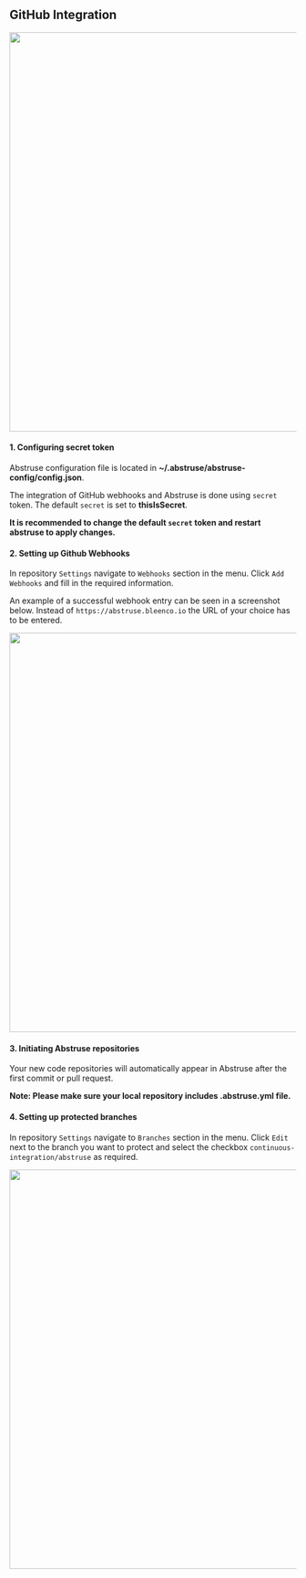 ## GitHub Integration

<p align="left">
  <img src="https://user-images.githubusercontent.com/1796022/29858646-a6ba0772-8d5e-11e7-9280-ef5a9d4ca0f4.png" width="700">
</p>

#### 1. Configuring secret token

Abstruse configuration file is located in **~/.abstruse/abstruse-config/config.json**.

The integration of GitHub webhooks and Abstruse is done using `secret` token. The default `secret` is set to **thisIsSecret**.

**It is recommended to change the default `secret` token and restart abstruse to apply changes.**

#### 2. Setting up Github Webhooks

In repository `Settings` navigate to `Webhooks` section in the menu. Click `Add Webhooks` and fill in the required information.

An example of a successful webhook entry can be seen in a screenshot below. Instead of `https://abstruse.bleenco.io` the URL of your choice has to be entered.

<p align="left">
  <img src="https://user-images.githubusercontent.com/1796022/29858741-220462f6-8d5f-11e7-8b3b-b6418b46684c.png" width="700">
</p>

#### 3. Initiating Abstruse repositories

Your new code repositories will automatically appear in Abstruse
after the first commit or pull request.

**Note: Please make sure your local repository includes .abstruse.yml file.**

#### 4. Setting up protected branches

In repository `Settings` navigate to `Branches` section in the menu. Click `Edit` next to the branch you want to protect and select the checkbox `continuous-integration/abstruse` as required.

<p align="left">
  <img src="https://user-images.githubusercontent.com/1796022/29859098-d90d5682-8d60-11e7-92ff-b089daf4f7a8.png" width="700">
</p>
